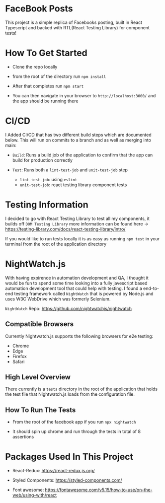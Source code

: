 # FaceBook Posts

This project is a simple replica of Facebooks posting, built in React Typescript and backed with RTL(React Testing Library) for component tests!

# How To Get Started

- Clone the repo locally

- from the root of the directory run `npm install`

- After that completes run `npm start` 

- You can then navigate in your browser to `http://localhost:3000/` and the app should be running there

# CI/CD

I Added CI/CD that has two different build steps which are documented below. This will run on commits to a branch and as well as merging into main:

- `Build`: Runs a build job of the application to confirm that the app can build for production correctly

- `Test`: Runs both a `lint-test-job` and `unit-test-job` step
  - `lint-test-job`: using `eslint` 
  - `unit-test-job`: react testing library component tests

# Testing Information

I decided to go with React Testing Library to test all my components, it builds off `DOM Testing Library` more information can be found here -> https://testing-library.com/docs/react-testing-library/intro/

If you would like to run tests locally it is as easy as running `npm test` in your terminal from the root of the application directory

# NightWatch.js

With having expirence in automation development and QA, I thought it would be fun to spend some time looking into a fully javescript based automation development tool that could help with testing. I found a end-to-end testing framework called `NightWatch` that is powered by Node.js and uses W3C WebDrive which was formerly Selenium.

`NightWatch` Repo: https://github.com/nightwatchjs/nightwatch

## Compatible Browsers

Currently Nightwatch.js supports the following browsers for e2e testing:
  - Chrome
  - Edge
  - Firefox
  - Safari

## High Level Overview

There currently is a `tests` directory in the root of the application that holds the test file that Nightwatch.js loads from the configuration file.

## How To Run The Tests

- From the root of the facebook app if you run `npx nightwatch`

- It should spin up chrome and run through the tests in total of 8 assertions

# Packages Used In This Project

- React-Redux:  https://react-redux.js.org/

- Styled Components: https://styled-components.com/

- Font awesome: https://fontawesome.com/v5.15/how-to-use/on-the-web/using-with/react

